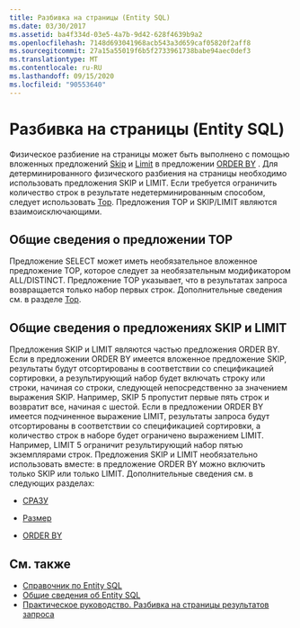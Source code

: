 ```yaml
---
title: Разбивка на страницы (Entity SQL)
ms.date: 03/30/2017
ms.assetid: ba4f334d-03e5-4a7b-9d42-628f4639b9a2
ms.openlocfilehash: 7148d693041968acb543a3d659caf05820f2aff8
ms.sourcegitcommit: 27a15a55019f6b5f2733961738babe94aec0def3
ms.translationtype: MT
ms.contentlocale: ru-RU
ms.lasthandoff: 09/15/2020
ms.locfileid: "90553640"
---
```

# <a name="paging-entity-sql"></a>Разбивка на страницы (Entity SQL)
Физическое разбиение на страницы может быть выполнено с помощью вложенных предложений [Skip](skip-entity-sql.md) и [Limit](limit-entity-sql.md) в предложении [ORDER BY](order-by-entity-sql.md) . Для детерминированного физического разбиения на страницы необходимо использовать предложения SKIP и LIMIT. Если требуется ограничить количество строк в результате недетерминированным способом, следует использовать [Top](top-entity-sql.md). Предложения TOP и SKIP/LIMIT являются взаимоисключающими.  
  
## <a name="top-overview"></a>Общие сведения о предложении TOP  
 Предложение SELECT может иметь необязательное вложенное предложение TOP, которое следует за необязательным модификатором ALL/DISTINCT. Предложение TOP указывает, что в результатах запроса возвращается только набор первых строк. Дополнительные сведения см. в разделе [Top](top-entity-sql.md).  
  
## <a name="skip-and-limit-overview"></a>Общие сведения о предложениях SKIP и LIMIT  
 Предложения SKIP и LIMIT являются частью предложения ORDER BY. Если в предложении ORDER BY имеется вложенное предложение SKIP, результаты будут отсортированы в соответствии со спецификацией сортировки, а результирующий набор будет включать строку или строки, начиная со строки, следующей непосредственно за значением выражения SKIP. Например, SKIP 5 пропустит первые пять строк и возвратит все, начиная с шестой. Если в предложении ORDER BY имеется подчиненное выражение LIMIT, результаты запроса будут отсортированы в соответствии со спецификацией сортировки, а количество строк в наборе будет ограничено выражением LIMIT. Например, LIMIT 5 ограничит результирующий набор пятью экземплярами строк. Предложения SKIP и LIMIT необязательно использовать вместе: в предложение ORDER BY можно включить только SKIP или только LIMIT. Дополнительные сведения см. в следующих разделах:  
  
- [СРАЗУ](skip-entity-sql.md)  
  
- [Размер](limit-entity-sql.md)  
  
- [ORDER BY](order-by-entity-sql.md)  
  
## <a name="see-also"></a>См. также

- [Справочник по Entity SQL](entity-sql-reference.md)
- [Общие сведения об Entity SQL](entity-sql-overview.md)
- [Практическое руководство. Разбивка на страницы результатов запроса](/previous-versions/dotnet/netframework-4.0/bb738702(v=vs.100))
